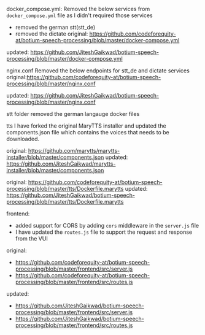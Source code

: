 docker_compose.yml:
Removed the below services from `docker_compose.yml` file as I didn't required those services
- removed the german stt(stt_de) 
- removed the dictate
original: https://github.com/codeforequity-at/botium-speech-processing/blob/master/docker-compose.yml

updated: https://github.com/JiteshGaikwad/botium-speech-processing/blob/master/docker-compose.yml

nginx.conf
Removed the below endpoints for stt_de and dictate services
original:https://github.com/codeforequity-at/botium-speech-processing/blob/master/nginx.conf

updated: https://github.com/JiteshGaikwad/botium-speech-processing/blob/master/nginx.conf

stt folder
removed the german langauge docker files

tts
I have forked the original MaryTTS installer and updated the components.json file which contains the voices that needs to be downloaded.

original: https://github.com/marytts/marytts-installer/blob/master/components.json
updated: https://github.com/JiteshGaikwad/marytts-installer/blob/master/components.json

original: https://github.com/codeforequity-at/botium-speech-processing/blob/master/tts/Dockerfile.marytts
updated: https://github.com/JiteshGaikwad/botium-speech-processing/blob/master/tts/Dockerfile.marytts

frontend:
 - added support for CORS by adding `cors` middleware in the `server.js` file 
 - I have updated the `routes.js` file to support the request and response from the VUI
 

original:
- https://github.com/codeforequity-at/botium-speech-processing/blob/master/frontend/src/server.js
- https://github.com/codeforequity-at/botium-speech-processing/blob/master/frontend/src/routes.js

updated:
- https://github.com/JiteshGaikwad/botium-speech-processing/blob/master/frontend/src/server.js
- https://github.com/JiteshGaikwad/botium-speech-processing/blob/master/frontend/src/routes.js